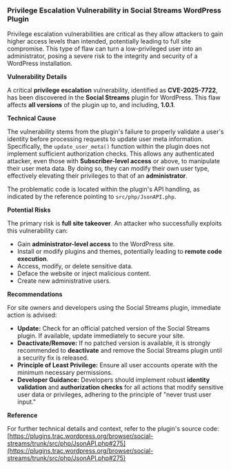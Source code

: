 ### Privilege Escalation Vulnerability in Social Streams WordPress Plugin

Privilege escalation vulnerabilities are critical as they allow attackers to gain higher access levels than intended, potentially leading to full site compromise. This type of flaw can turn a low-privileged user into an administrator, posing a severe risk to the integrity and security of a WordPress installation.

**Vulnerability Details**

A critical **privilege escalation** vulnerability, identified as **CVE-2025-7722**, has been discovered in the **Social Streams** plugin for WordPress. This flaw affects **all versions** of the plugin up to, and including, **1.0.1**.

**Technical Cause**

The vulnerability stems from the plugin's failure to properly validate a user's identity before processing requests to update user meta information. Specifically, the `update_user_meta()` function within the plugin does not implement sufficient authorization checks. This allows any authenticated attacker, even those with **Subscriber-level access** or above, to manipulate their user meta data. By doing so, they can modify their own user type, effectively elevating their privileges to that of an **administrator**.

The problematic code is located within the plugin's API handling, as indicated by the reference pointing to `src/php/JsonAPI.php`.

**Potential Risks**

The primary risk is **full site takeover**. An attacker who successfully exploits this vulnerability can:

*   Gain **administrator-level access** to the WordPress site.
*   Install or modify plugins and themes, potentially leading to **remote code execution**.
*   Access, modify, or delete sensitive data.
*   Deface the website or inject malicious content.
*   Create new administrative users.

**Recommendations**

For site owners and developers using the Social Streams plugin, immediate action is advised:

*   **Update:** Check for an official patched version of the Social Streams plugin. If available, update immediately to secure your site.
*   **Deactivate/Remove:** If no patched version is available, it is strongly recommended to **deactivate** and remove the Social Streams plugin until a security fix is released.
*   **Principle of Least Privilege:** Ensure all user accounts operate with the minimum necessary permissions.
*   **Developer Guidance:** Developers should implement robust **identity validation** and **authorization checks** for all actions that modify sensitive user data or privileges, adhering to the principle of "never trust user input."

**Reference**

For further technical details and context, refer to the plugin's source code:
[https://plugins.trac.wordpress.org/browser/social-streams/trunk/src/php/JsonAPI.php#275](https://plugins.trac.wordpress.org/browser/social-streams/trunk/src/php/JsonAPI.php#275)